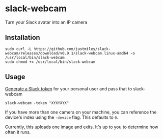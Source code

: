 # slack-webcam
Turn your Slack avatar into an IP camera

## Installation

    sudo curl -L https://github.com/justmiles/slack-webcam/releases/download/v0.0.1/slack-webcam.linux-amd64 -o /usr/local/bin/slack-webcam
    sudo chmod +x /usr/local/bin/slack-webcam

## Usage
[Generate a Slack token](https://api.slack.com/custom-integrations/legacy-tokens) for your personal user and pass that to slack-webcam

    slack-webcam -token "XYXYXYX"

If you have more than one camera on your machine, you can reference the device's index using the `-device` flag. This defaults to `0`.

Currently, this uploads one image and exits. It's up to you to determine how often it runs.